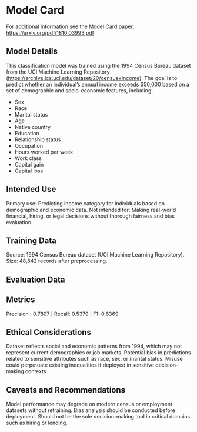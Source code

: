 # Model Card

For additional information see the Model Card paper: https://arxiv.org/pdf/1810.03993.pdf

## Model Details
This classification model was trained using the 1994 Census Bureau dataset from the UCI Machine Learning Repository (https://archive.ics.uci.edu/dataset/20/census+income). The goal is to predict whether an individual’s annual income exceeds $50,000 based on a set of demographic and socio-economic features, including:
* Sex
* Race
* Marital status
* Age
* Native country
* Education
* Relationship status
* Occupation
* Hours worked per week
* Work class
* Capital gain
* Capital loss

## Intended Use
Primary use: Predicting income category for individuals based on demographic and economic data.
Not intended for: Making real-world financial, hiring, or legal decisions without thorough fairness and bias evaluation.

## Training Data
Source: 1994 Census Bureau dataset (UCI Machine Learning Repository).
Size: 48,842 records after preprocessing.

## Evaluation Data

## Metrics
Precision : 0.7807 | Recall: 0.5379 | F1: 0.6369

## Ethical Considerations
Dataset reflects social and economic patterns from 1994, which may not represent current demographics or job markets.
Potential bias in predictions related to sensitive attributes such as race, sex, or marital status.
Misuse could perpetuate existing inequalities if deployed in sensitive decision-making contexts.

## Caveats and Recommendations
Model performance may degrade on modern census or employment datasets without retraining.
Bias analysis should be conducted before deployment.
Should not be the sole decision-making tool in critical domains such as hiring or lending.

